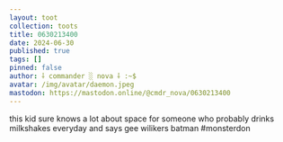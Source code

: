 ```yaml
---
layout: toot
collection: toots
title: 0630213400
date: 2024-06-30
published: true
tags: []
pinned: false
author: ⸸ commander ░ nova ⸸ :~$
avatar: /img/avatar/daemon.jpeg
mastodon: https://mastodon.online/@cmdr_nova/0630213400
---
```


this kid sure knows a lot about space for someone who probably drinks milkshakes everyday and says gee wilikers batman #monsterdon
